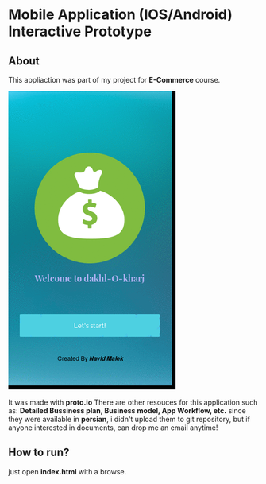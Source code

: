 # Mobile Application (IOS/Android) Interactive Prototype

## About

This appliaction was part of my project for **E-Commerce** course.


![](preview.gif)


It was made with **proto.io**
There are other resouces for this application such as: **Detailed Bussiness plan, Business model, App Workflow, etc.**
since they were available in **persian**, i didn't upload them to git repository, but if anyone interested in documents, can drop me an email anytime!

## How to run?

just open **index.html** with a browse.



